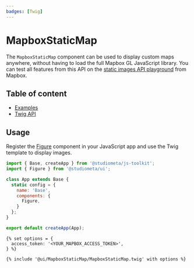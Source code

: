 ```yaml
---
badges: [Twig]
---
```


# MapboxStaticMap <Badges :texts="$frontmatter.badges" />

The `MapboxStaticMap` component can be used to display custom maps anywhere, without having to load the full Mapbox GL JavaScript library. You can test all features from this API on the [static images API playground](https://docs.mapbox.com/playground/static/) from Mapbox.

## Table of content

- [Examples](./examples.html)
- [Twig API](./twig-api.html)

## Usage

Register the [Figure](/components/Figure/) component in your JavaScript app and use the Twig template to display images.

```js {2,8}
import { Base, createApp } from '@studiometa/js-toolkit';
import { Figure } from '@studiometa/ui';

class App extends Base {
  static config = {
    name: 'Base',
    components: {
      Figure,
    }
  };
}

export default createApp(App);
```

```twig{5}
{% set options = {
  access_token: '<YOUR_MAPBOX_ACCESS_TOKEN>',
} %}

{% include '@ui/MapboxStaticMap/MapboxStaticMap.twig' with options %}
```
